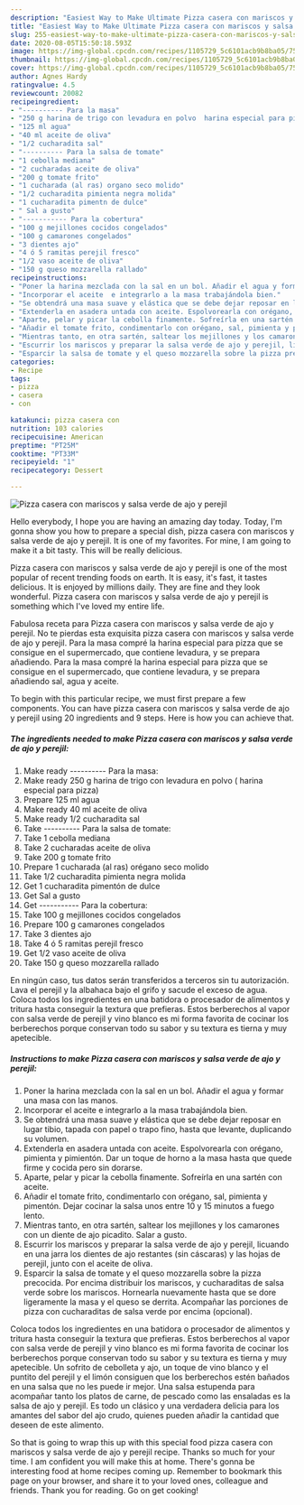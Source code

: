 ```yaml
---
description: "Easiest Way to Make Ultimate Pizza casera con mariscos y salsa verde de ajo y perejil"
title: "Easiest Way to Make Ultimate Pizza casera con mariscos y salsa verde de ajo y perejil"
slug: 255-easiest-way-to-make-ultimate-pizza-casera-con-mariscos-y-salsa-verde-de-ajo-y-perejil
date: 2020-08-05T15:50:18.593Z
image: https://img-global.cpcdn.com/recipes/1105729_5c6101acb9b8ba05/751x532cq70/pizza-casera-con-mariscos-y-salsa-verde-de-ajo-y-perejil-foto-principal.jpg
thumbnail: https://img-global.cpcdn.com/recipes/1105729_5c6101acb9b8ba05/751x532cq70/pizza-casera-con-mariscos-y-salsa-verde-de-ajo-y-perejil-foto-principal.jpg
cover: https://img-global.cpcdn.com/recipes/1105729_5c6101acb9b8ba05/751x532cq70/pizza-casera-con-mariscos-y-salsa-verde-de-ajo-y-perejil-foto-principal.jpg
author: Agnes Hardy
ratingvalue: 4.5
reviewcount: 20082
recipeingredient:
- "---------- Para la masa"
- "250 g harina de trigo con levadura en polvo  harina especial para pizza"
- "125 ml agua"
- "40 ml aceite de oliva"
- "1/2 cucharadita sal"
- "---------- Para la salsa de tomate"
- "1 cebolla mediana"
- "2 cucharadas aceite de oliva"
- "200 g tomate frito"
- "1 cucharada (al ras) organo seco molido"
- "1/2 cucharadita pimienta negra molida"
- "1 cucharadita pimentn de dulce"
- " Sal a gusto"
- "----------- Para la cobertura"
- "100 g mejillones cocidos congelados"
- "100 g camarones congelados"
- "3 dientes ajo"
- "4 ó 5 ramitas perejil fresco"
- "1/2 vaso aceite de oliva"
- "150 g queso mozzarella rallado"
recipeinstructions:
- "Poner la harina mezclada con la sal en un bol. Añadir el agua y formar una masa con las manos."
- "Incorporar el aceite  e integrarlo a la masa trabajándola bien."
- "Se obtendrá una masa suave y elástica que se debe dejar reposar en lugar tibio, tapada con papel o trapo fino, hasta que levante, duplicando su volumen."
- "Extenderla en asadera untada con aceite. Espolvorearla con orégano, pimienta y pimientón. Dar un toque de horno a la masa hasta que quede firme y cocida pero sin dorarse."
- "Aparte, pelar y picar la cebolla finamente. Sofreírla en una sartén con aceite."
- "Añadir el tomate frito, condimentarlo con orégano, sal, pimienta y pimentón. Dejar cocinar la salsa unos entre 10 y 15 minutos a fuego lento."
- "Mientras tanto, en otra sartén, saltear los mejillones y los camarones con un diente de ajo picadito. Salar a gusto."
- "Escurrir los mariscos y preparar la salsa verde de ajo y perejil, licuando en una jarra los dientes de ajo restantes (sin cáscaras) y las hojas de perejil, junto con el aceite de oliva."
- "Esparcir la salsa de tomate y el queso mozzarella sobre la pizza precocida. Por encima distribuir los mariscos,  y cucharaditas de salsa verde sobre los mariscos. Hornearla nuevamente hasta que se dore ligeramente la masa y el queso se derrita. Acompañar las porciones de pizza con cucharaditas de salsa verde por encima (opcional)."
categories:
- Recipe
tags:
- pizza
- casera
- con

katakunci: pizza casera con 
nutrition: 103 calories
recipecuisine: American
preptime: "PT25M"
cooktime: "PT33M"
recipeyield: "1"
recipecategory: Dessert

---
```



![Pizza casera con mariscos y salsa verde de ajo y perejil](https://img-global.cpcdn.com/recipes/1105729_5c6101acb9b8ba05/751x532cq70/pizza-casera-con-mariscos-y-salsa-verde-de-ajo-y-perejil-foto-principal.jpg)

Hello everybody, I hope you are having an amazing day today. Today, I'm gonna show you how to prepare a special dish, pizza casera con mariscos y salsa verde de ajo y perejil. It is one of my favorites. For mine, I am going to make it a bit tasty. This will be really delicious.

Pizza casera con mariscos y salsa verde de ajo y perejil is one of the most popular of recent trending foods on earth. It is easy, it's fast, it tastes delicious. It is enjoyed by millions daily. They are fine and they look wonderful. Pizza casera con mariscos y salsa verde de ajo y perejil is something which I've loved my entire life.

Fabulosa receta para Pizza casera con mariscos y salsa verde de ajo y perejil. No te pierdas esta exquisita pizza casera con mariscos y salsa verde de ajo y perejil. Para la masa compré la harina especial para pizza que se consigue en el supermercado, que contiene levadura, y se prepara añadiendo. Para la masa compré la harina especial para pizza que se consigue en el supermercado, que contiene levadura, y se prepara añadiendo sal, agua y aceite.


To begin with this particular recipe, we must first prepare a few components. You can have pizza casera con mariscos y salsa verde de ajo y perejil using 20 ingredients and 9 steps. Here is how you can achieve that.

<!--inarticleads1-->

##### The ingredients needed to make Pizza casera con mariscos y salsa verde de ajo y perejil:

1. Make ready ---------- Para la masa:
1. Make ready 250 g harina de trigo con levadura en polvo ( harina especial para pizza)
1. Prepare 125 ml agua
1. Make ready 40 ml aceite de oliva
1. Make ready 1/2 cucharadita sal
1. Take ---------- Para la salsa de tomate:
1. Take 1 cebolla mediana
1. Take 2 cucharadas aceite de oliva
1. Take 200 g tomate frito
1. Prepare 1 cucharada (al ras) orégano seco molido
1. Take 1/2 cucharadita pimienta negra molida
1. Get 1 cucharadita pimentón de dulce
1. Get  Sal a gusto
1. Get ----------- Para la cobertura:
1. Take 100 g mejillones cocidos congelados
1. Prepare 100 g camarones congelados
1. Take 3 dientes ajo
1. Take 4 ó 5 ramitas perejil fresco
1. Get 1/2 vaso aceite de oliva
1. Take 150 g queso mozzarella rallado


En ningún caso, tus datos serán transferidos a terceros sin tu autorización. Lava el perejil y la albahaca bajo el grifo y sacude el exceso de agua. Coloca todos los ingredientes en una batidora o procesador de alimentos y tritura hasta conseguir la textura que prefieras. Estos berberechos al vapor con salsa verde de perejil y vino blanco es mi forma favorita de cocinar los berberechos porque conservan todo su sabor y su textura es tierna y muy apetecible. 

<!--inarticleads2-->

##### Instructions to make Pizza casera con mariscos y salsa verde de ajo y perejil:

1. Poner la harina mezclada con la sal en un bol. Añadir el agua y formar una masa con las manos.
1. Incorporar el aceite  e integrarlo a la masa trabajándola bien.
1. Se obtendrá una masa suave y elástica que se debe dejar reposar en lugar tibio, tapada con papel o trapo fino, hasta que levante, duplicando su volumen.
1. Extenderla en asadera untada con aceite. Espolvorearla con orégano, pimienta y pimientón. Dar un toque de horno a la masa hasta que quede firme y cocida pero sin dorarse.
1. Aparte, pelar y picar la cebolla finamente. Sofreírla en una sartén con aceite.
1. Añadir el tomate frito, condimentarlo con orégano, sal, pimienta y pimentón. Dejar cocinar la salsa unos entre 10 y 15 minutos a fuego lento.
1. Mientras tanto, en otra sartén, saltear los mejillones y los camarones con un diente de ajo picadito. Salar a gusto.
1. Escurrir los mariscos y preparar la salsa verde de ajo y perejil, licuando en una jarra los dientes de ajo restantes (sin cáscaras) y las hojas de perejil, junto con el aceite de oliva.
1. Esparcir la salsa de tomate y el queso mozzarella sobre la pizza precocida. Por encima distribuir los mariscos,  y cucharaditas de salsa verde sobre los mariscos. Hornearla nuevamente hasta que se dore ligeramente la masa y el queso se derrita. Acompañar las porciones de pizza con cucharaditas de salsa verde por encima (opcional).


Coloca todos los ingredientes en una batidora o procesador de alimentos y tritura hasta conseguir la textura que prefieras. Estos berberechos al vapor con salsa verde de perejil y vino blanco es mi forma favorita de cocinar los berberechos porque conservan todo su sabor y su textura es tierna y muy apetecible. Un sofrito de cebolleta y ajo, un toque de vino blanco y el puntito del perejil y el limón consiguen que los berberechos estén bañados en una salsa que no les puede ir mejor. Una salsa estupenda para acompañar tanto los platos de carne, de pescado como las ensaladas es la salsa de ajo y perejil. Es todo un clásico y una verdadera delicia para los amantes del sabor del ajo crudo, quienes pueden añadir la cantidad que deseen de este alimento. 

So that is going to wrap this up with this special food pizza casera con mariscos y salsa verde de ajo y perejil recipe. Thanks so much for your time. I am confident you will make this at home. There's gonna be interesting food at home recipes coming up. Remember to bookmark this page on your browser, and share it to your loved ones, colleague and friends. Thank you for reading. Go on get cooking!

